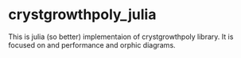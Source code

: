 # crystgrowthpoly_julia
This is julia (so better) implementaion of crystgrowthpoly library. It is focused on and performance and orphic diagrams.
